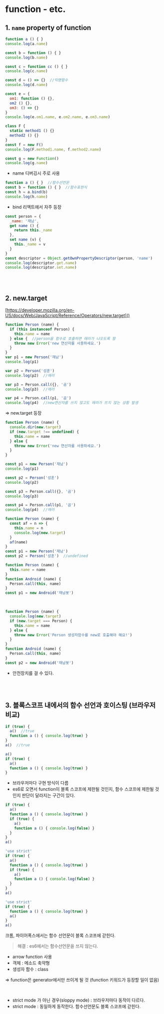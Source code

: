 # function - etc.

## 1. `name` property of function

```js
function a () { }
console.log(a.name)

const b = function () { }
console.log(b.name)

const c = function cc () { }
console.log(c.name)

const d = () => {}  //익명함수
console.log(d.name)

const e = {
  om1: function () {},
  om2 () {},
  om3: () => {}
}
console.log(e.om1.name, e.om2.name, e.om3.name)

class F {
  static method1 () {}
  method2 () {}
}
const f = new F()
console.log(F.method1.name, f.method2.name)
```

```js
const g = new Function()
console.log(g.name)
```

* name 디버깅시 주로 사용

```js
function a () { }  //함수선언문
const b = function () { }  //함수표현식
const h = a.bind(b)
console.log(h.name)
```

* bind 리액트에서 자주 등장

```js
const person = {
  _name: '재남',
  get name () {
    return this._name
  },
  set name (v) {
    this._name = v
  }
}
const descriptor = Object.getOwnPropertyDescriptor(person, 'name')
console.log(descriptor.get.name)
console.log(descriptor.set.name)
```
<br><br>

## 2. new.target
[https://developer.mozilla.org/en-US/docs/Web/JavaScript/Reference/Operators/new.target]()

```js
function Person (name) {
  if (this instanceof Person) {
    this.name = name
  } else {  //person을 함수로 호출하면 에러가 나오도록 함
    throw new Error('new 연산자를 사용하세요.')
  }
}
var p1 = new Person('재남')
console.log(p1)

var p2 = Person('성훈')
console.log(p2)  //에러

var p3 = Person.call({}, '곰')
console.log(p3)  //에러

var p4 = Person.call(p1, '곰')
console.log(p4)  //new연산자를 쓰지 않고도 에러가 뜨지 않는 상황 발생 
```
=> new.target 등장

```js
function Person (name) {
  console.dir(new.target)
  if (new.target !== undefined) {
    this.name = name
  } else {
    throw new Error('new 연산자를 사용하세요.')
  }
}

const p1 = new Person('재남')
console.log(p1)

const p2 = Person('성훈')
console.log(p2)

const p3 = Person.call({}, '곰')
console.log(p3)

const p4 = Person.call(p1, '곰')
console.log(p4)  //에러
```

```js
function Person (name) {
  const af = n => {
    this.name = n
    console.log(new.target)
  }
  af(name)
}
const p1 = new Person('재남')
const p2 = Person('성훈')  //undefined
```

```js
function Person (name) {
  this.name = name
}
function Android (name) {
  Person.call(this, name)
}
const p1 = new Android('재남봇')
```
 
<br>

```js
function Person (name) {
  console.log(new.target)
  if (new.target === Person) {
    this.name = name
  } else {
    throw new Error('Person 생성자함수를 new로 호출해야 해요!')
  }
}
function Android (name) {
  Person.call(this, name)
}
const p2 = new Android('재남봇')
```
* 안전장치를 걸 수 있다.

<br><br>

## 3. 블록스코프 내에서의 함수 선언과 호이스팅 (브라우저 비교)

```js
if (true) {
  a()  //true
  function a () { console.log(true) }
}
a()  //true
```

```js
a()
if (true) {
  a()
  function a () { console.log(true) }
}
```
* 브라우저마다 구현 방식이 다름
* es6로 오면서 function이 블록 스코프에 제한될 것인지, 함수 스코프에 제한될 것인지 판단이 달라지는 구간이 있다. 

```js
if (true) {
  a()
  function a () { console.log(true) }
  if (true) {
    a()
    function a () { console.log(false) }
  }
}
a()
```

```js
'use strict'
if (true) {
  a()
  function a () { console.log(true) }
  if (true) {
    a()
    function a () { console.log(false) }
  }
}
a()
```

```js
'use strict'
if (true) {
  function a () { console.log(true) }
  a()
}
a()
```
크롬, 파이어폭스에서는 함수 선언문이 블록 스코프에 갇힌다.

> 해결 : es6에서는 함수선언문을 쓰지 않는다.
  * arrow function 사용
  * 객체 : 메소드 축약형
  * 생성자 함수 : class <br>

=> function은 generator에서만 쓰이게 될 것 (function 키워드가 등장할 일이 없음)

<br>

* strict mode 가 아닌 경우(sloppy mode) : 브라우저마다 동작이 다르다.
* strict mode : 동일하게 동작한다. 함수선언문도 블록 스코프에 갇힌다. 
